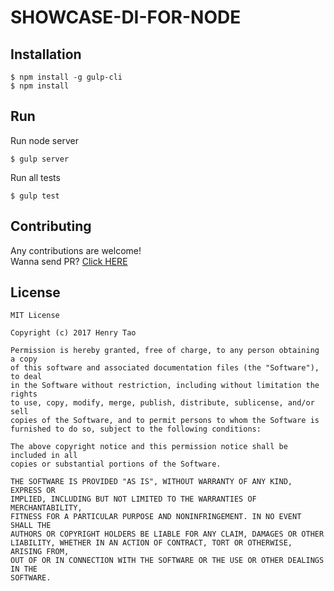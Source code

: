 SHOWCASE-DI-FOR-NODE
===============


## Installation

```
$ npm install -g gulp-cli
$ npm install
```


## Run

Run node server

```
$ gulp server
```

Run all tests

```
$ gulp test
```


## Contributing

Any contributions are welcome!  
Wanna send PR? [Click HERE](https://github.com/henrytao-me/showcase-di-for-node/pulls)


## License

    MIT License

    Copyright (c) 2017 Henry Tao

    Permission is hereby granted, free of charge, to any person obtaining a copy
    of this software and associated documentation files (the "Software"), to deal
    in the Software without restriction, including without limitation the rights
    to use, copy, modify, merge, publish, distribute, sublicense, and/or sell
    copies of the Software, and to permit persons to whom the Software is
    furnished to do so, subject to the following conditions:

    The above copyright notice and this permission notice shall be included in all
    copies or substantial portions of the Software.

    THE SOFTWARE IS PROVIDED "AS IS", WITHOUT WARRANTY OF ANY KIND, EXPRESS OR
    IMPLIED, INCLUDING BUT NOT LIMITED TO THE WARRANTIES OF MERCHANTABILITY,
    FITNESS FOR A PARTICULAR PURPOSE AND NONINFRINGEMENT. IN NO EVENT SHALL THE
    AUTHORS OR COPYRIGHT HOLDERS BE LIABLE FOR ANY CLAIM, DAMAGES OR OTHER
    LIABILITY, WHETHER IN AN ACTION OF CONTRACT, TORT OR OTHERWISE, ARISING FROM,
    OUT OF OR IN CONNECTION WITH THE SOFTWARE OR THE USE OR OTHER DEALINGS IN THE
    SOFTWARE.
